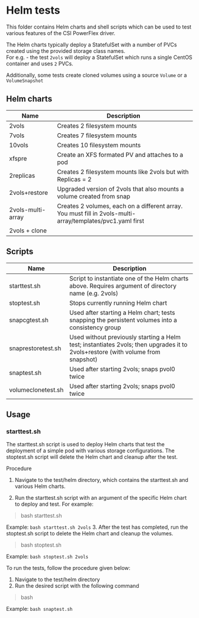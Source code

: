 # Helm tests
This folder contains Helm charts and shell scripts which can be used to test various features of the CSI PowerFlex driver.

The Helm charts typically deploy a StatefulSet with a number of PVCs created using the provided storage class names.  
For e.g. - the test `2vols` will deploy a StatefulSet which runs a single CentOS container and uses `2` PVCs.

Additionally, some tests create cloned volumes using a source `Volume` or a `VolumeSnapshot`

## Helm charts

| Name    | Description |
|---------|-------|
|2vols    | Creates 2 filesystem mounts |
|7vols	  | Creates 7 filesystem mounts |
|10vols	  | Creates 10 filesystem mounts |
|xfspre   | Create an XFS formated PV and attaches to a pod |
|2replicas | Creates 2 filesystem mounts like 2vols but with Replicas = 2 |
|2vols+restore | Upgraded version of 2vols that also mounts a volume created from snap |
|2vols-multi-array | Creates 2 volumes, each on a different array. You must fill in 2vols-multi-array/templates/pvc1.yaml first |
| 2vols + clone | 


## Scripts
| Name           | Description |
|----------------|-------|
| starttest.sh  | Script to instantiate one of the Helm charts above. Requires argument of directory name (e.g. 2vols)
| stoptest.sh | Stops currently running Helm chart
| snapcgtest.sh       | Used after starting a Helm chart; tests snapping the persistent volumes into a consistency group
| snaprestoretest.sh    | Used without previously starting a Helm test; instantiates 2vols; then upgrades it to 2vols+restore (with volume from snapshot)
| snaptest.sh   | Used after starting 2vols; snaps pvol0 twice
| volumeclonetest.sh   | Used after starting 2vols; snaps pvol0 twice


## Usage

### starttest.sh
The starttest.sh script is used to deploy Helm charts that test the deployment of a simple pod
with various storage configurations. The stoptest.sh script will delete the Helm chart and cleanup after the test.

Procedure
1. Navigate to the test/helm directory, which contains the starttest.sh and various Helm charts.

2. Run the starttest.sh script with an argument of the specific Helm chart to deploy and test. For example:
> bash starttest.sh <testname>

  Example:
    ```
   bash starttest.sh 2vols
    ```
3. After the test has completed, run the stoptest.sh script to delete the Helm chart and cleanup the volumes.
> bash stoptest.sh <testname>

  Example:
    ```
   bash stoptest.sh 2vols
    ```

To run the tests, follow the procedure given below:
1. Navigate to the test/helm directory
2. Run the desired script with the following command
> bash <script-name>

  Example:
    ```
   bash snaptest.sh
    ```
